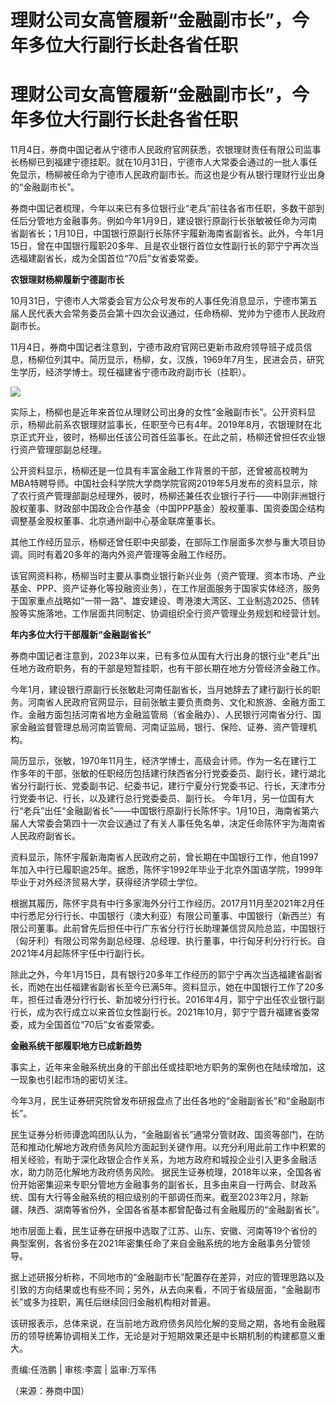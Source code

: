 # 理财公司女高管履新“金融副市长”，今年多位大行副行长赴各省任职

# 理财公司女高管履新“金融副市长”，今年多位大行副行长赴各省任职

11月4日，券商中国记者从宁德市人民政府官网获悉，农银理财责任有限公司监事长杨柳已到福建宁德挂职。就在10月31日，宁德市人大常委会通过的一批人事任免显示，杨柳被任命为宁德市人民政府副市长。而这也是少有从银行理财行业出身的“金融副市长”。

券商中国记者梳理，今年以来已有多位银行业“老兵”前往各省市任职，多数干部到任后分管地方金融事务。例如今年1月9日，建设银行原副行长张敏被任命为河南省副省长；1月10日，中国银行原副行长陈怀宇履新海南省副省长。此外，今年1月15日，曾在中国银行履职20多年、且是农业银行首位女性副行长的郭宁宁再次当选福建副省长，成为全国首位“70后”女省委常委。

**农银理财杨柳履新宁德副市长**

10月31日，宁德市人大常委会官方公众号发布的人事任免消息显示，宁德市第五届人民代表大会常务委员会第十四次会议通过，任命杨柳、党帅为宁德市人民政府副市长。

11月4日，券商中国记者注意到，宁德市政府官网已更新市政府领导班子成员信息，杨柳位列其中。简历显示，杨柳，女，汉族，1969年7月生，民进会员，研究生学历，经济学博士。现任福建省宁德市政府副市长（挂职）。

![](https://inews.gtimg.com/om_bt/Or1b5z2Ncaqeqt8dwaRpkcXr0OBtgj4A0M_3WFtNVoBWUAA/1000)

实际上，杨柳也是近年来首位从理财公司出身的女性“金融副市长”。公开资料显示，杨柳此前系农银理财监事长，任职至今已有4年。2019年8月，农银理财在北京正式开业，彼时，杨柳出任该公司首任监事长。在此之前，杨柳还曾担任农业银行资产管理部副总经理。

公开资料显示，杨柳还是一位具有丰富金融工作背景的干部，还曾被高校聘为MBA特聘导师。中国社会科学院大学商学院官网2019年5月发布的资料显示，除了农行资产管理部副总经理外，彼时，杨柳还兼任农业银行子行——中刚非洲银行股权董事、财政部中国政企合作基金（中国PPP基金）股权董事、国资委国企结构调整基金股权董事、北京通州副中心基金联席董事长。

其他工作经历显示，杨柳还曾任职中央部委，在部际工作层面多次参与重大项目协调。同时有着20多年的海内外资产管理等金融工作经历。

该官网资料称，杨柳当时主要从事商业银行新兴业务（资产管理、资本市场、产业基金、PPP、资产证券化等投融资业务），在工作层面服务于国家实体经济，服务于国家重点战略如“一带一路”、雄安建设、粤港澳大湾区、工业制造2025、债转股等实施落地，工作层面共同制定、协调组织全行资产管理业务规划和经营计划。

**年内多位大行干部履新“金融副省长”**

券商中国记者注意到，2023年以来，已有多位从国有大行出身的银行业“老兵”出任地方政府职务，有的干部是短暂挂职，也有干部长期在地方分管经济金融工作。

今年1月，建设银行原副行长张敏赴河南任副省长，当月她辞去了建行副行长的职务。河南省人民政府官网显示，目前张敏主要负责商务、文化和旅游、金融方面工作。金融方面包括河南省地方金融监管局（省金融办）、人民银行河南省分行、国家金融监督管理总局河南监管局、河南证监局，银行、保险、证券、资产管理机构。

简历显示，张敏，1970年11月生，经济学博士，高级会计师。作为一名在建行工作多年的干部，张敏的任职经历包括建行陕西省分行党委委员、副行长，建行湖北省分行副行长、党委副书记、纪委书记，建行宁夏分行党委书记、行长，天津市分行党委书记、行长，以及建行总行党委委员、副行长。
今年1月，另一位国有大行“老兵”出任“金融副省长”——中国银行原副行长陈怀宇。1月10日，海南省第六届人大常委会第四十一次会议通过了有关人事任免名单，决定任命陈怀宇为海南省人民政府副省长。

资料显示，陈怀宇履新海南省人民政府之前，曾长期在中国银行工作，他自1997年加入中行已履职逾25年。据悉，陈怀宇1992年毕业于北京外国语学院，1999年毕业于对外经济贸易大学，获得经济学硕士学位。

根据其履历，陈怀宇具有中行多家海外分行工作经历。2017月11月至2021年2月任中行悉尼分行行长、中国银行（澳大利亚）有限公司董事、中国银行（新西兰）有限公司董事。此前曾先后担任中行广东省分行行长助理兼信贷风险总监，中国银行（匈牙利）有限公司常务副总经理、总经理、执行董事，中行匈牙利分行行长。自2021年4月起陈怀宇任中行副行长。

除此之外，今年1月15日，具有银行20多年工作经历的郭宁宁再次当选福建省副省长，而她在出任福建省副省长至今已满5年。资料显示，她在中国银行工作了20多年，担任过香港分行行长、新加坡分行行长。2016年4月，郭宁宁出任农业银行副行长，成为农行成立以来首位女性副行长。2021年10月，郭宁宁晋升福建省委常委，成为全国首位“70后”女省委常委。

**金融系统干部履职地方已成新趋势**

事实上，近年来金融系统出身的干部出任或挂职地方职务的案例也在陆续增加，这一现象也引起市场的密切关注。

今年3月，民生证券研究院曾发布研报盘点了出任各地的“金融副省长”和“金融副市长”。

民生证券分析师谭逸鸣团队认为，“金融副省长”通常分管财政、国资等部门，在防范和推动化解地方政府债务风险方面起到关键作用。以充分利用此前工作中积累的相关经验，有助于深化政银企合作关系，为地方政府和城投企业引入更多金融活水，助力防范化解地方政府债务风险。
据民生证券梳理，2018年以来，全国各省份开始密集迎来专职分管地方金融事务的副省长，且多由来自一行两会、财政系统、国有大行等金融系统的相应级别的干部调任而来。截至2023年2月，除新疆、陕西、湖南等省份外，全国各省基本都曾配备过有金融履历的“金融副省长”。

地市层面上看，民生证券在研报中选取了江苏、山东、安徽、河南等19个省份的典型案例，各省份多在2021年密集任命了来自金融系统的地方金融事务分管领导。

据上述研报分析称，不同地市的“金融副市长”配置存在差异，对应的管理思路以及引致的方向结果或也有些不同；另外，从去向来看，不同于省级层面，“金融副市长”或多为挂职，离任后继续回归金融机构相对普遍。

该研报表示，总体来说，在当前地方政府债务风险化解的变局之期，各地有金融履历的领导统筹协调相关工作，无论是对于短期效果还是中长期机制的构建都意义重大。

责编:任浩鹏 | 审核:李震 | 监审:万军伟

（来源：券商中国）

